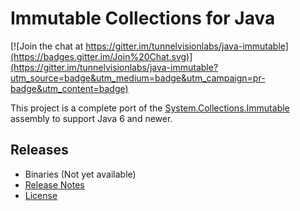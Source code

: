 ﻿# Immutable Collections for Java

[![Join the chat at https://gitter.im/tunnelvisionlabs/java-immutable](https://badges.gitter.im/Join%20Chat.svg)](https://gitter.im/tunnelvisionlabs/java-immutable?utm_source=badge&utm_medium=badge&utm_campaign=pr-badge&utm_content=badge)

This project is a complete port of the [System.Collections.Immutable][1] assembly to support Java 6 and newer.

[1]: https://www.nuget.org/packages/System.Collections.Immutable

## Releases

* Binaries (Not yet available)
* [Release Notes](https://github.com/tunnelvisionlabs/java-immutable/releases)
* [License](https://github.com/tunnelvisionlabs/java-immutable/blob/master/LICENSE)
